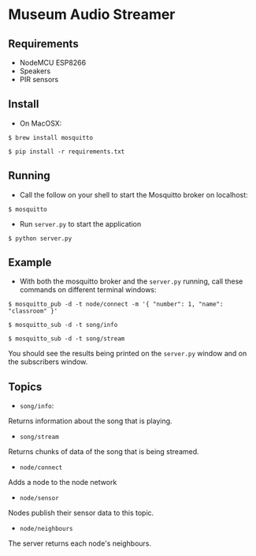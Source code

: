 # Museum Audio Streamer

## Requirements

- NodeMCU ESP8266
- Speakers
- PIR sensors

## Install
- On MacOSX:
```
$ brew install mosquitto

$ pip install -r requirements.txt
```

## Running

- Call the follow on your shell to start the Mosquitto broker on localhost:
```
$ mosquitto
```

- Run ```server.py``` to start the application
```
$ python server.py
```

## Example

- With both the mosquitto broker and the ```server.py``` running, call these commands on different terminal windows:
```
$ mosquitto_pub -d -t node/connect -m '{ "number": 1, "name": "classroom" }'

$ mosquitto_sub -d -t song/info

$ mosquitto_sub -d -t song/stream
```

You should see the results being printed on the ```server.py``` window and on the subscribers window.

## Topics

- ```song/info```:

Returns information about the song that is playing.

- ```song/stream```

Returns chunks of data of the song that is being streamed.

- ```node/connect```

Adds a node to the node network

- ```node/sensor```

Nodes publish their sensor data to this topic.

- ```node/neighbours```

The server returns each node's neighbours.


